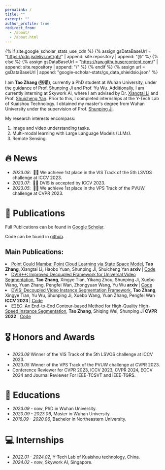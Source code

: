 ```yaml
---
permalink: /
title: ""
excerpt: ""
author_profile: true
redirect_from: 
  - /about/
  - /about.html
---
```


{% if site.google_scholar_stats_use_cdn %}
{% assign gsDataBaseUrl = "https://cdn.jsdelivr.net/gh/" | append: site.repository | append: "@" %}
{% else %}
{% assign gsDataBaseUrl = "https://raw.githubusercontent.com/" | append: site.repository | append: "/" %}
{% endif %}
{% assign url = gsDataBaseUrl | append: "google-scholar-stats/gs_data_shieldsio.json" %}

<span class='anchor' id='about-me'></span>

I am **Tao Zhang (张韬)**, currently a PhD student at Wuhan University, under the guidance of Prof. [Shunping Ji](https://scholar.google.com/citations?user=FjoRmF4AAAAJ&hl=zh-CN) and Prof. [Yu Wu](https://scholar.google.com/citations?user=23SZHUwAAAAJ&hl=zh-CN). Additionally, I am currently interning at Skywork AI, where I am advised by Dr. [Xiangtai Li](https://scholar.google.com/citations?user=FL3ReD0AAAAJ&hl=zh-CN) and Prof. [Shuicheng Yan](https://scholar.google.com/citations?hl=zh-CN&user=DNuiPHwAAAAJ&view_op=list_works&sortby=pubdate). Prior to this, I completed internships at the Y-Tech Lab of Kuaishou Technology. I obtained my master's degree from Wuhan University under the supervision of Prof. [Shunping Ji](https://scholar.google.com/citations?user=FjoRmF4AAAAJ&hl=zh-CN).

My research interests encompass:

1. Image and video understanding tasks.
2. Multi-modal learning with Large Language Models (LLMs).
3. Remote Sensing.

# 🔥 News
- *2023.08*: &nbsp;🎉🎉 We achieve 1st place in the VIS Track of the 5th LSVOS challenge at ICCV 2023. 
- *2023.07*: &nbsp;🎉🎉 DVIS is accepted by ICCV 2023. 
- *2023.05*: &nbsp;🎉🎉 We achieve 1st place in the VPS Track of the PVUW challenge at CVPR 2023.

# 📝 Publications 

Full Publications can be found in [Google Scholar](https://scholar.google.com/citations?user=3xu4a5oAAAAJ&hl=zh-CN).

Code can be found in [github](https://github.com/zhang-tao-whu).

## Main Publications:

<li><a href="https://arxiv.org/abs/2403.00762">Point Could Mamba: Point Cloud Learning via State Space Model</a>,  
     <strong>Tao Zhang</strong>, Xiangtai Li, Haobo Yuan, Shunping Ji, Shuicheng Yan
      <strong>arxiv </strong> | <a href="https://github.com/zhang-tao-whu/PCM">Code</a> </li>

<li><a href="https://arxiv.org/abs/2312.13305">DVIS++: Improved Decoupled Framework for Universal Video Segmentation</a>,  
     <strong>Tao Zhang</strong>, Xingye Tian, Yikang Zhou, Shunping Ji, Xuebo Wang, Yuan Zhang, Pengfei Wan, Zhongyuan Wang, Yu Wu
      <strong>arxiv </strong> | <a href="https://github.com/zhang-tao-whu/DVIS_Plus">Code</a> </li>

<li><a href="https://arxiv.org/abs/2306.03413">DVIS: Decoupled Video Instance Segmentation Framework</a>,  
     <strong>Tao Zhang</strong>, Xingye Tian, Yu Wu, Shunping Ji, Xuebo Wang, Yuan Zhang, Pengfei Wan
      <strong>ICCV 2023 </strong> | <a href="https://github.com/zhang-tao-whu/DVIS">Code</a> </li>

<li><a href="https://arxiv.org/abs/2203.04074">E2EC: An End-to-End Contour-based Method for High-Quality High-Speed Instance Segmentation</a>,  
     <strong>Tao Zhang</strong>, Shiqing Wei, Shunping Ji
      <strong>CVPR 2022 </strong> | <a href="https://github.com/zhang-tao-whu/e2ec">Code</a> </li>

# 🎖 Honors and Awards
- *2023.08* Winner of the VIS Track of the 5th LSVOS challenge at ICCV 2023. 
- *2023.05* Winner of the VPS Track of the PVUW challenge at CVPR 2023.
- Conference Reviewer for CVPR 2023, ICCV 2023, CVPR 2024, ECCV 2024 and Journal Reviewer For IEEE-TCSVT and IEEE-TGRS.

# 📖 Educations
- *2023.09 - now*, PhD in Wuhan University. 
- *2020.09 - 2023.06*, Master in Wuhan University. 
- *2016.09 - 2020.06*, Bachelor in Northeastern University. 


# 💻 Internships
- *2022.01 - 2024.02*, Y-Tech Lab of Kuaishou technology, China.
- *2024.02 - now*, Skywork AI, Singapore.